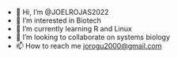 - 👋 Hi, I’m @JOELROJAS2022
- 👀 I’m interested in Biotech
- 🌱 I’m currently learning R and Linux
- 💞️ I’m looking to collaborate on systems biology
- 📫 How to reach me jorogu2000@gmail.com

<!---
JOELROJAS2022/JOELROJAS2022 is a ✨ special ✨ repository because its `README.md` (this file) appears on your GitHub profile.
You can click the Preview link to take a look at your changes.
--->
